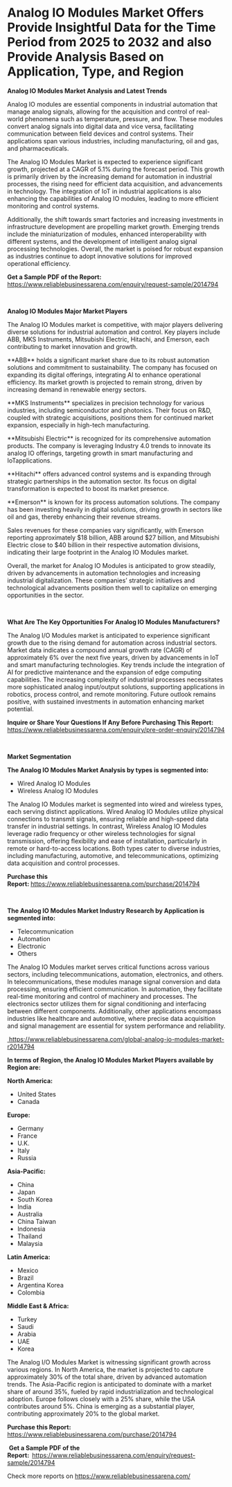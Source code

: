 <p><h1>Analog IO Modules Market Offers Provide Insightful Data for the Time Period from 2025 to 2032 and also Provide Analysis Based on Application, Type, and Region</h1></p><p><strong>Analog IO Modules Market Analysis and Latest Trends</strong></p>
<p><p>Analog IO modules are essential components in industrial automation that manage analog signals, allowing for the acquisition and control of real-world phenomena such as temperature, pressure, and flow. These modules convert analog signals into digital data and vice versa, facilitating communication between field devices and control systems. Their applications span various industries, including manufacturing, oil and gas, and pharmaceuticals.</p><p>The Analog IO Modules Market is expected to experience significant growth, projected at a CAGR of 5.1% during the forecast period. This growth is primarily driven by the increasing demand for automation in industrial processes, the rising need for efficient data acquisition, and advancements in technology. The integration of IoT in industrial applications is also enhancing the capabilities of Analog IO modules, leading to more efficient monitoring and control systems.</p><p>Additionally, the shift towards smart factories and increasing investments in infrastructure development are propelling market growth. Emerging trends include the miniaturization of modules, enhanced interoperability with different systems, and the development of intelligent analog signal processing technologies. Overall, the market is poised for robust expansion as industries continue to adopt innovative solutions for improved operational efficiency.</p></p>
<p><strong>Get a Sample PDF of the Report:&nbsp;</strong> <a href="https://www.reliablebusinessarena.com/enquiry/request-sample/2014794?utm_campaign=2515&utm_medium=2&utm_source=Github&utm_content=ia&utm_term=29032025&utm_id=analog-io-modules">https://www.reliablebusinessarena.com/enquiry/request-sample/2014794</a></p>
<p>&nbsp;</p>
<p><strong>Analog IO Modules Major Market Players</strong></p>
<p><p>The Analog IO Modules market is competitive, with major players delivering diverse solutions for industrial automation and control. Key players include ABB, MKS Instruments, Mitsubishi Electric, Hitachi, and Emerson, each contributing to market innovation and growth.</p><p>**ABB** holds a significant market share due to its robust automation solutions and commitment to sustainability. The company has focused on expanding its digital offerings, integrating AI to enhance operational efficiency. Its market growth is projected to remain strong, driven by increasing demand in renewable energy sectors.</p><p>**MKS Instruments** specializes in precision technology for various industries, including semiconductor and photonics. Their focus on R&D, coupled with strategic acquisitions, positions them for continued market expansion, especially in high-tech manufacturing.</p><p>**Mitsubishi Electric** is recognized for its comprehensive automation products. The company is leveraging Industry 4.0 trends to innovate its analog IO offerings, targeting growth in smart manufacturing and IoTapplications. </p><p>**Hitachi** offers advanced control systems and is expanding through strategic partnerships in the automation sector. Its focus on digital transformation is expected to boost its market presence.</p><p>**Emerson** is known for its process automation solutions. The company has been investing heavily in digital solutions, driving growth in sectors like oil and gas, thereby enhancing their revenue streams.</p><p>Sales revenues for these companies vary significantly, with Emerson reporting approximately $18 billion, ABB around $27 billion, and Mitsubishi Electric close to $40 billion in their respective automation divisions, indicating their large footprint in the Analog IO Modules market.</p><p>Overall, the market for Analog IO Modules is anticipated to grow steadily, driven by advancements in automation technologies and increasing industrial digitalization. These companies’ strategic initiatives and technological advancements position them well to capitalize on emerging opportunities in the sector.</p></p>
<p>&nbsp;</p>
<p><strong>What Are The Key Opportunities For Analog IO Modules Manufacturers?</strong></p>
<p><p>The Analog I/O Modules market is anticipated to experience significant growth due to the rising demand for automation across industrial sectors. Market data indicates a compound annual growth rate (CAGR) of approximately 6% over the next five years, driven by advancements in IoT and smart manufacturing technologies. Key trends include the integration of AI for predictive maintenance and the expansion of edge computing capabilities. The increasing complexity of industrial processes necessitates more sophisticated analog input/output solutions, supporting applications in robotics, process control, and remote monitoring. Future outlook remains positive, with sustained investments in automation enhancing market potential.</p></p>
<p><strong>Inquire or Share Your Questions If Any Before Purchasing This Report:</strong> <a href="https://www.reliablebusinessarena.com/enquiry/pre-order-enquiry/2014794?utm_campaign=2515&utm_medium=2&utm_source=Github&utm_content=ia&utm_term=29032025&utm_id=analog-io-modules">https://www.reliablebusinessarena.com/enquiry/pre-order-enquiry/2014794</a></p>
<p>&nbsp;</p>
<p><strong>Market Segmentation</strong></p>
<p><strong>The Analog IO Modules Market Analysis by types is segmented into:</strong></p>
<p><ul><li>Wired Analog IO Modules</li><li>Wireless Analog IO Modules</li></ul></p>
<p><p>The Analog IO Modules market is segmented into wired and wireless types, each serving distinct applications. Wired Analog IO Modules utilize physical connections to transmit signals, ensuring reliable and high-speed data transfer in industrial settings. In contrast, Wireless Analog IO Modules leverage radio frequency or other wireless technologies for signal transmission, offering flexibility and ease of installation, particularly in remote or hard-to-access locations. Both types cater to diverse industries, including manufacturing, automotive, and telecommunications, optimizing data acquisition and control processes.</p></p>
<p><strong>Purchase this Report:&nbsp;</strong><a href="https://www.reliablebusinessarena.com/purchase/2014794?utm_campaign=2515&utm_medium=2&utm_source=Github&utm_content=ia&utm_term=29032025&utm_id=analog-io-modules">https://www.reliablebusinessarena.com/purchase/2014794</a></p>
<p>&nbsp;</p>
<p><strong>The Analog IO Modules Market Industry Research by Application is segmented into:</strong></p>
<p><ul><li>Telecommunication</li><li>Automation</li><li>Electronic</li><li>Others</li></ul></p>
<p><p>The Analog IO Modules market serves critical functions across various sectors, including telecommunications, automation, electronics, and others. In telecommunications, these modules manage signal conversion and data processing, ensuring efficient communication. In automation, they facilitate real-time monitoring and control of machinery and processes. The electronics sector utilizes them for signal conditioning and interfacing between different components. Additionally, other applications encompass industries like healthcare and automotive, where precise data acquisition and signal management are essential for system performance and reliability.</p></p>
<p><a href="https://www.reliablebusinessarena.com/global-analog-io-modules-market-r2014794?utm_campaign=2515&utm_medium=2&utm_source=Github&utm_content=ia&utm_term=29032025&utm_id=analog-io-modules">&nbsp;https://www.reliablebusinessarena.com/global-analog-io-modules-market-r2014794</a></p>
<p><strong>In terms of Region, the Analog IO Modules Market Players available by Region are:</strong></p>
<p>
    <p> <strong> North America: </strong>
        <ul>
            <li>United States</li>
            <li>Canada</li>
        </ul>
        </p> 
    <p> <strong> Europe: </strong>
        <ul>
            <li>Germany</li>
            <li>France</li>
            <li>U.K.</li>
            <li>Italy</li>
            <li>Russia</li>
        </ul>
        </p> 
    <p> <strong> Asia-Pacific: </strong>
        <ul>
            <li>China</li>
            <li>Japan</li>
            <li>South Korea</li>
            <li>India</li>
            <li>Australia</li>
            <li>China Taiwan</li>
            <li>Indonesia</li>
            <li>Thailand</li>
            <li>Malaysia</li>
        </ul>
        </p> 
    <p> <strong> Latin America: </strong>
        <ul>
            <li>Mexico</li>
            <li>Brazil</li>
            <li>Argentina Korea</li>
            <li>Colombia</li>
        </ul>
        </p> 
    <p> <strong> Middle East & Africa: </strong>
        <ul>
            <li>Turkey</li>
            <li>Saudi</li>
            <li>Arabia</li>
            <li>UAE</li>
            <li>Korea</li>
        </ul>
    </p>
    </p>
<p><p>The Analog I/O Modules Market is witnessing significant growth across various regions. In North America, the market is projected to capture approximately 30% of the total share, driven by advanced automation trends. The Asia-Pacific region is anticipated to dominate with a market share of around 35%, fueled by rapid industrialization and technological adoption. Europe follows closely with a 25% share, while the USA contributes around 5%. China is emerging as a substantial player, contributing approximately 20% to the global market.</p></p>
<p><strong>Purchase this Report: </strong><a href="https://www.reliablebusinessarena.com/purchase/2014794?utm_campaign=2515&utm_medium=2&utm_source=Github&utm_content=ia&utm_term=29032025&utm_id=analog-io-modules">https://www.reliablebusinessarena.com/purchase/2014794</a></p>
<p>&nbsp;<strong>Get a Sample PDF of the Report:&nbsp;&nbsp;</strong><a href="https://www.reliablebusinessarena.com/enquiry/request-sample/2014794?utm_campaign=2515&utm_medium=2&utm_source=Github&utm_content=ia&utm_term=29032025&utm_id=analog-io-modules">https://www.reliablebusinessarena.com/enquiry/request-sample/2014794</a></p>
<p><strong></strong></p>
<p>Check more reports on <a href="https://www.reliablebusinessarena.com/?utm_campaign=2515&utm_medium=2&utm_source=Github&utm_content=ia&utm_term=29032025&utm_id=analog-io-modules">https://www.reliablebusinessarena.com/</a></p>